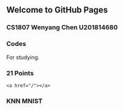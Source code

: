 ## Welcome to GitHub Pages
### CS1807 Wenyang Chen U201814680
### Codes

For studying.

### 21 Points
    <a href="/"></a>
### KNN MNIST
